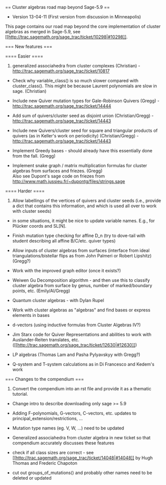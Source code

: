 == Cluster algebras road map beyond Sage-5.9 ==

 * Version 13-04-11 (First version from discussion in Minneapolis)

This page contains our road map beyond the core implementation of cluster algebras as merged in Sage-5.9, see [[http://trac.sagemath.org/sage_trac/ticket/10298|#10298]].

=== New features ===

==== Easier ====

 1. generalized associahedra from cluster complexes (Christian) - http://trac.sagemath.org/sage_trac/ticket/10817

 * Check why variable_class() is so much slower compared with cluster_class().  This might be because Laurent polynomials are slow in sage. (Christian)

 * Include new Quiver mutation types for Gale-Robinson Quivers (Gregg) - http://trac.sagemath.org/sage_trac/ticket/14444

 * Add sum of quivers/cluster seed as disjoint union (Christian/Gregg) - http://trac.sagemath.org/sage_trac/ticket/14443

 * Include new Quivers/cluster seed for square and triangular products of quivers (as in Keller's work on periodicity) (Christian/Gregg) - http://trac.sagemath.org/sage_trac/ticket/14443

 * Implement Greedy bases - should already have this essentially done from the fall. (Gregg)

 * Implement snake graph / matrix multiplication formulas for cluster algebras from surfaces and friezes. (Gregg)  
 Also see Dupont's sage code on friezes from http://www.math.jussieu.fr/~dupontg/files/strings.sage 

==== Harder ====


 1. Allow labellings of the vertices of quivers and cluster seeds (i.e., provide a dict that contains this information, and which is used all over to work with cluster seeds)
    
 * in some situations, it might be nice to update variable names. E.g., for Plücker coords and SL[N].

 * Finish mutation type checking for affine D_n (try to dove-tail with student describing all affine B/C/etc. quiver types)

 * Allow inputs of cluster algebras from surfaces (interface from ideal triangulations/bistellar flips as from John Palmeri or Robert Lipshitz) (Gregg?)

 * Work with the improved graph editor (once it exists?)

 * Weiwen Gu Decomposition algorithm - and then use this to classify cluster algebra from surface by genus, number of marked/boundary points, etc. (Emily/Al/Gregg)

 * Quantum cluster algebras - with Dylan Rupel

 * Work with cluster algebras as "algebras" and find bases or express elements in bases 

 * d-vectors (using inductive formulas from Cluster Algebras IV?)

 * Jim Starx code for Quiver Representations and abilities to work with Auslander-Reiten translates, etc. ([[http://trac.sagemath.org/sage_trac/ticket/12630|#12630]])

 * LP algebras (Thomas Lam and Pasha Pylyavskyy with Gregg?)

 * Q-system and T-system calculations as in Di Francesco and Kedem's work

=== Changes to the compendium ===

 1. Convert the compendium into an rst file and provide it as a thematic tutorial.

 * Change intro to describe downloading only sage >= 5.9

 * Adding F-polynomials, G-vectors, C-vectors, etc. updates to principal_extension/restrictions, ...

 * Mutation type names (eg. V, W, ...) need to be updated

 * Generalized associahedra from cluster algebra in new ticket so that compendium accurately discusses these features

 * check if all class sizes are correct - see [[http://trac.sagemath.org/sage_trac/ticket/14048|#14048]] by Hugh Thomas and Frederic Chapoton

 * cut out groups_of_mutations() and probably other names need to be deleted or updated
